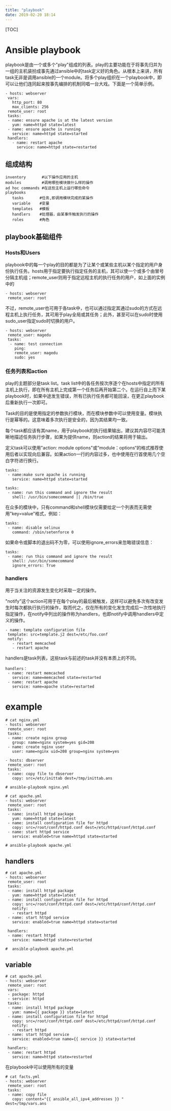 ```yaml
---
title: "playbook"
date: 2019-02-20 18:14
---
```



[TOC]

# Ansible playbook

playbook是由一个或多个"play"组成的列表。play的主要功能在于将事先归并为一组的主机装扮成事先通过ansible中的task定义好的角色。从根本上来讲，所有task无非是调用ansible的一个module。将多个play组织在一个playbook中，即可以让他们连同起来按事先编排的机制同唱一台大戏。下面是一个简单示例。

```
- hosts: webserver
 vars:
   http_port: 80
   max_clients: 256
 remote_user: root
 tasks:
 - name: ensure apache is at the latest version
   yum: name=httpd state=latest
 - name: ensure apache is running
   service: name=httpd state=started
 handlers:
   - name: restart apache
     service: name=httpd state=restarted
```



## 组成结构

```
inventory       #以下操作应用的主机
modules         #调用哪些模块做什么样的操作
ad hoc commands #在这些主机上运行哪些命令
playbooks   
   tasks       #任务,即调用模块完成的某操作
   variable    #变量
   templates   #模板
   handlers    #处理器，由某事件触发执行的操作
   roles       #角色
```





## playbook基础组件

### Hosts和Users

playbook中的每一个play的目的都是为了让某个或某些主机以某个指定的用户身份执行任务。hosts用于指定要执行指定任务的主机，其可以使一个或多个由冒号分隔主机组；remote_user则用于指定远程主机的执行任务的用户，如上面的实例中的

```
- hosts: webserver
 remote_user: root
```



不过，remote_user也可用于各task中，也可以通过指定其通过sudo的方式在远程主机上执行任务，其可用于play全局或其任务；此外，甚至可以在sudo时使用sudo_user指定sudo时切换的用户。

```
- hosts: webserver
 remote_user: magedu
 tasks:
  - name: test connection
    ping:
    remote_user: magedu
    sudo: yes
```



### 任务列表和action

play的主题部分是task list。task list中的各任务按次序逐个在hosts中指定的所有主机上执行，即在所有主机上完成第一个任务后再开始第二个。在运行自上而下某playbook时，如果中途发生错误，所有已执行任务都可能回滚，在更正playbook后重新执行一次即可。

Task的目的是使用指定的参数执行模块，而在模块参数中可以使用变量。模块执行是幂等的。这意味着多次执行是安全的，因为其结果均一致。

每个task都应该有其name，用于playbook的执行结果输出，建议其内容尽可能清晰地描述任务执行步骤，如果为提供name，则action的结果将用于输出。

定义task可以使用"action: module options"或”module：options“的格式推荐使用后者以实现向后兼容。如果action一行的内容过多，也中使用在行首使用几个空白字符进行换行。



```
tasks:
 - name:make sure apache is running
   service: name=httpd state=started
```



```
tasks:
 - name: run this command and ignore the result
   shell: /usr/bin/somecommand || /bin/true
```

在众多的模块中，只有command和shell模块仅需要给定一个列表而无需使用"key=value"格式，例如：



```
tasks:
 - name: disable selinux
   command: /sbin/setenforce 0
```



如果命令或脚本的退出码不为零，可以使用ignore_errors来忽略错误信息：

```
tasks:
 - name: run this command and ignore the result
   shell: /usr/bin/somecommand
   ignore_errors: True
```



### handlers

用于当关注的资源发生变化时采取一定的操作。

"notify"这个action可用于在每个play的最后被触发，这样可以避免多次有改变发生时每次都执行执行的操作，取而代之，仅在所有的变化发生完成后一次性地执行指定操作，在notify中列出的操作称为handlers，也即notify中调用handlers中定义的操作。

```
- name: template configuration file
 template: src=template.j2 dest=/etc/foo.conf
 notify:
   - restart memcached
   - restart apache
```

handlers是task列表，这些task与前述的task并没有本质上的不同。



```
handlers：
 - name: restart memcached
   service: name=memcached state=restarted
 - name: restart apache
   service: name=apache state=restarted
```



# example

```
# cat nginx.yml 
- hosts: webserver
 remote_user: root
 tasks:
 - name: create nginx group
   group: name=nginx system=yes gid=208
 - name: create nginx user
   user: name=nginx uid=208 group=nginx system=yes

- hosts: dbserver
 remote_user: root
 tasks:
 - name: copy file to dbserver
   copy: src=/etc/inittab dest=/tmp/inittab.ans
   
# ansible-playbook nginx.yml
```



```
# cat apache.yml 
- hosts: webserver
 remote_user: root
 tasks:
 - name: install httpd package
   yum: name=httpd state=latest
 - name: install configuration file for httpd
   copy: src=/root/conf/httpd.conf dest=/etc/httpd/conf/httpd.conf
 - name: start httpd service
   service: enabled=true name=httpd state=started

# ansible-playbook apache.yml
```



## handlers 

```
# cat apache.yml 
- hosts: webserver
 remote_user: root
 tasks:
 - name: install httpd package
   yum: name=httpd state=latest
 - name: install configuration file for httpd
   copy: src=/root/conf/httpd.conf dest=/etc/httpd/conf/httpd.conf
   notify: 
   - restart httpd
 - name: start httpd service
   service: enabled=true name=httpd state=started
 
 handlers:
 - name: restart httpd
   service: name=httpd state=restarted

#  ansible-playbook apache.yml
```



## variable 

```
# cat apache.yml 
- hosts: webserver
 remote_user: root
 vars:
 - package: httpd
 - service: httpd
 tasks:
 - name: install httpd package
   yum: name={{ package }} state=latest
 - name: install configuration file for httpd
   copy: src=/root/conf/httpd.conf dest=/etc/httpd/conf/httpd.conf
   notify: 
   - restart httpd
 - name: start httpd service
   service: enabled=true name={{ service }} state=started
 
 handlers:
 - name: restart httpd
   service: name=httpd state=restarted
```





在playbook中可以使用所有的变量

```
# cat facts.yml 
- hosts: webserver
 remote_user: root
 tasks:
 - name: copy file
   copy: content="{{ ansible_all_ipv4_addresses }} " dest=/tmp/vars.ans
```